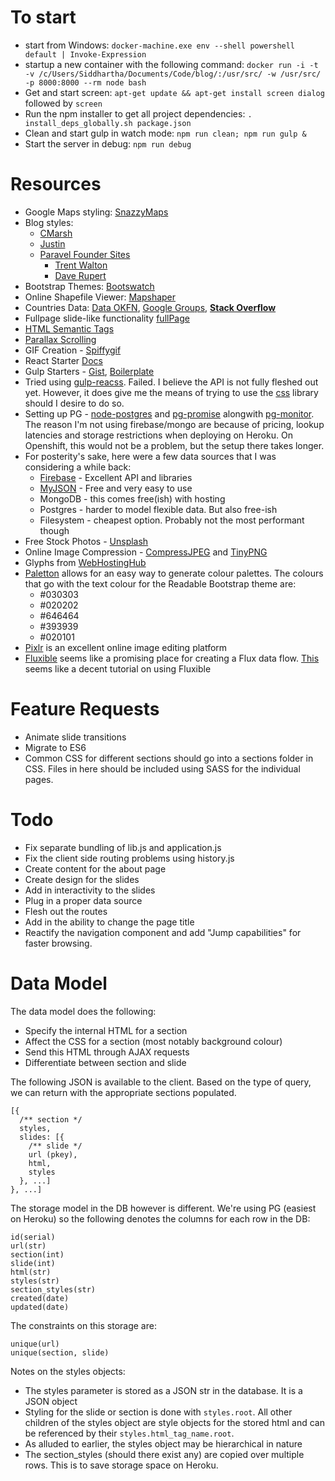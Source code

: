 # To start

- start from Windows: `docker-machine.exe env --shell powershell default | Invoke-Expression`
- startup a new container with the following command: `docker run -i -t -v /c/Users/Siddhartha/Documents/Code/blog/:/usr/src/ -w /usr/src/ -p 8000:8000 --rm node bash`
- Get and start screen: `apt-get update && apt-get install screen dialog` followed by `screen`
- Run the npm installer to get all project dependencies: `. install_deps_globally.sh package.json`
- Clean and start gulp in watch mode: `npm run clean; npm run gulp &`
- Start the server in debug: `npm run debug`

# Resources

- Google Maps styling: [SnazzyMaps](https://snazzymaps.com/)
- Blog styles:
  - [CMarsh](http://www.crmarsh.com/script/)
  - [Justin](http://www.justinyan.com/posts/2015/self-esteem/)
  - [Paravel Founder Sites](http://paravelinc.com/about.php)
    - [Trent Walton](http://trentwalton.com/)
    - [Dave Rupert](http://daverupert.com/)
- Bootstrap Themes: [Bootswatch](https://bootswatch.com/)
- Online Shapefile Viewer: [Mapshaper](http://www.mapshaper.org/)
- Countries Data: [Data OKFN](http://data.okfn.org/data/datasets/geo-boundaries-world-110m), [Google Groups](https://groups.google.com/forum/#!topic/d3-js/cTVo0Uci5x4), **[Stack Overflow](http://stackoverflow.com/questions/9542834/geojson-world-database)**
- Fullpage slide-like functionality [fullPage](https://github.com/alvarotrigo/fullPage.js)
- [HTML Semantic Tags](http://html5doctor.com/downloads/h5d-sectioning-flowchart.pdf)
- [Parallax Scrolling](https://ihatetomatoes.net/how-to-create-a-parallax-scrolling-website/)
- GIF Creation - [Spiffygif](http://spiffygif.com/)
- React Starter [Docs](https://github.com/webpack/react-starter/blob/master/NOTES/HowStuffWorks.md)
- Gulp Starters - [Gist](https://gist.github.com/mlouro/8886076), [Boilerplate](https://github.com/christianalfoni/react-app-boilerplate/blob/master/gulpfile.js)
- Tried using [gulp-reacss](https://github.com/yodairish/gulp-reacss). Failed. I believe the API is not fully fleshed out yet. However, it does give me the means of trying to use the [css](https://github.com/reworkcss/css) library should I desire to do so.
- Setting up PG - [node-postgres](https://github.com/brianc/node-postgres) and [pg-promise](https://github.com/vitaly-t/pg-promise) alongwith [pg-monitor](https://github.com/vitaly-t/pg-monitor). The reason I'm not using firebase/mongo are because of pricing, lookup latencies and storage restrictions when deploying on Heroku. On Openshift, this would not be a problem, but the setup there takes longer.
- For posterity's sake, here were a few data sources that I was considering a while back:
  - [Firebase](https://www.firebase.com/) - Excellent API and libraries
  - [MyJSON](http://myjson.com/) - Free and very easy to use
  - MongoDB - this comes free(ish) with hosting
  - Postgres - harder to model flexible data. But also free-ish
  - Filesystem - cheapest option. Probably not the most performant though
- Free Stock Photos - [Unsplash](https://unsplash.com/)
- Online Image Compression - [CompressJPEG](http://compressjpeg.com/) and [TinyPNG](https://tinypng.com/)
- Glyphs from [WebHostingHub](http://www.webhostinghub.com/glyphs/)
- [Paletton](http://paletton.com/) allows for an easy way to generate colour palettes. The colours that go with the text colour for the Readable Bootstrap theme are:
  - #030303
  - #020202
  - #646464
  - #393939
  - #020101
- [Pixlr](https://pixlr.com/) is an excellent online image editing platform
- [Fluxible](http://fluxible.io/) seems like a promising place for creating a Flux data flow. [This](https://github.com/yahoo/fluxible/blob/master/docs/blog/2014-11-06-bringing-flux-to-the-server.md) seems like a decent tutorial on using Fluxible

# Feature Requests

- Animate slide transitions
- Migrate to ES6
- Common CSS for different sections should go into a sections folder in CSS. Files in here should be included using SASS for the individual pages.

# Todo

- Fix separate bundling of lib.js and application.js
- Fix the client side routing problems using history.js
- Create content for the about page
- Create design for the slides
- Add in interactivity to the slides
- Plug in a proper data source
- Flesh out the routes
- Add in the ability to change the page title
- Reactify the navigation component and add "Jump capabilities" for faster browsing.

# Data Model

The data model does the following:

- Specify the internal HTML for a section
- Affect the CSS for a section (most notably background colour)
- Send this HTML through AJAX requests
- Differentiate between section and slide

The following JSON is available to the client. Based on the type of query, we can return with the appropriate sections populated.

    [{
      /** section */
      styles,
      slides: [{
        /** slide */
        url (pkey),
        html,
        styles
      }, ...]
    }, ...]

The storage model in the DB however is different. We're using PG (easiest on Heroku) so the following denotes the columns for each row in the DB:

    id(serial)
    url(str)
    section(int)
    slide(int)
    html(str)
    styles(str)
    section_styles(str)
    created(date)
    updated(date)

The constraints on this storage are:

    unique(url)
    unique(section, slide)

Notes on the styles objects:

- The styles parameter is stored as a JSON str in the database. It is a JSON object
- Styling for the slide or section is done with `styles.root`. All other children of the styles object are style objects for the stored html and can be referenced by their `styles.html_tag_name.root`.
- As alluded to earlier, the styles object may be hierarchical in nature
- The section_styles (should there exist any) are copied over multiple rows. This is to save storage space on Heroku.
